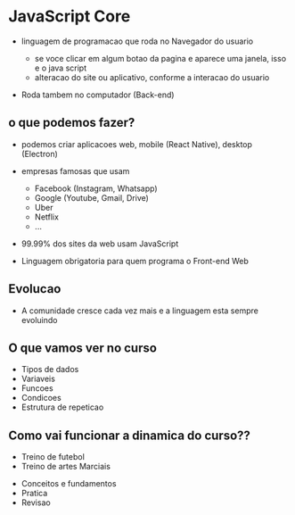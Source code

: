 # JavaScript Core

* linguagem de programacao que roda no Navegador do usuario
    * se voce clicar em algum botao da pagina e aparece uma janela, isso e o java script
    * alteracao do site ou aplicativo, conforme a interacao do usuario

* Roda tambem no computador (Back-end)

## o que podemos fazer?

* podemos criar aplicacoes web, mobile (React Native), desktop (Electron)
* empresas famosas que usam
    * Facebook (Instagram, Whatsapp)
    * Google (Youtube, Gmail, Drive)
    * Uber
    * Netflix 
    * ...

* 99.99% dos sites da web usam JavaScript
* Linguagem obrigatoria para quem programa o Front-end Web

## Evolucao

* A comunidade cresce cada vez mais e a linguagem esta sempre evoluindo

## O que vamos ver no curso

- Tipos de dados
- Variaveis
- Funcoes
- Condicoes
- Estrutura de repeticao

## Como vai funcionar a dinamica do curso??

- Treino de futebol
- Treino de artes Marciais


* Conceitos e fundamentos
* Pratica
* Revisao